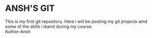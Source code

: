 # ANSH'S GIT
This is my first git repository.
Here i will be posting my git projects amd some of the skills i learnt during my course.
<br>
Author-Ansh 
